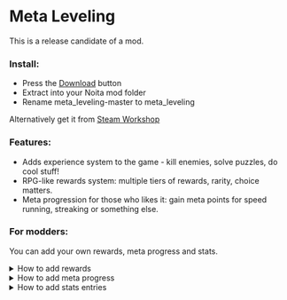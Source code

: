 # Meta Leveling
This is a release candidate of a mod.

### Install:
- Press the [Download](https://github.com/lamia-zamia/meta_leveling/archive/refs/heads/master.zip) button
- Extract into your Noita mod folder
- Rename meta_leveling-master to meta_leveling

 Alternatively get it from [Steam Workshop](https://steamcommunity.com/sharedfiles/filedetails/?id=3323230586)

### Features:
- Adds experience system to the game - kill enemies, solve puzzles, do cool stuff!
- RPG-like rewards system: multiple tiers of rewards, rarity, choice matters.
- Meta progression for those who likes it: gain meta points for speed running, streaking or something else.

### For modders:
You can add your own rewards, meta progress and stats.
<details>
  <summary>How to add rewards</summary>
  [Append file](files/for_modders/rewards_append.lua)
</details>
<details>
  <summary>How to add meta progress</summary>
  [Append file](files/for_modders/progress_appends.lua)
</details>
<details>
  <summary>How to add stats entries</summary>
  [Append file](files/for_modders/stats_append.lua)
</details>